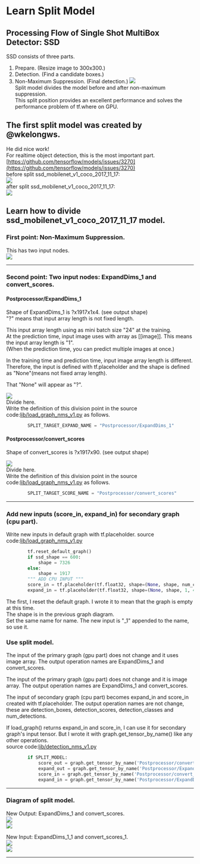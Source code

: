 # Learn Split Model

## Processing Flow of Single Shot MultiBox Detector: SSD
SSD consists of three parts.<br>
1. Prepare. (Resize image to 300x300.)
2. Detection. (Find a candidate boxes.)
3. Non-Maximum Suppression. (Final detection.)
![](./document/SSD_Processing_Flow-P1.png)<br>
Split model divides the model before and after non-maximum suppression.<br>
This split position provides an excellent performance and solves the performance problem of tf.where on GPU.<br>


## The first split model was created by @wkelongws.
He did nice work!<br>
For realtime object detection, this is the most important part.<br>
[https://github.com/tensorflow/models/issues/3270](https://github.com/tensorflow/models/issues/3270)<br>
before split ssd_mobilenet_v1_coco_2017_11_17:<br>
![](./document/before_ssd_mobilenet_v1_nms_v1.png)<br>
after split ssd_mobilenet_v1_coco_2017_11_17:<br>
![](./document/after_ssd_mobilenet_v1_nms_v1.png)<br>


## Learn how to divide ssd_mobilenet_v1_coco_2017_11_17 model.
### First point: Non-Maximum Suppression.
This has two input nodes.<br>
![](./document/ssd_mobilenet_v1_nms_v1.png)<br>

<hr>

### Second point: Two input nodes: ExpandDims_1 and convert_scores.
#### Postprocessor/ExpandDims_1
Shape of ExpandDims_1 is ?x1917x1x4. (see output shape)<br>
"?" means that input array length is not fixed length.<br>

This input array length using as mini batch size "24" at the training.<br>
At the prediction time, input image uses with array as [[image]]. This means the input array length is "1".<br>
(When the prediction time, you can predict multiple images at once.)<br>

In the training time and prediction time, input image array length is different. Therefore, the input is defined with tf.placeholder and the shape is defined as "None"(means not fixed array length).<br>

That "None" will appear as "?".<br>

![](./document/ssd_mobilenet_v1_nms_v1_ExpandDims_1.png)<br>
Divide here.<br>
Write the definition of this division point in the source code:[lib/load_graph_nms_v1.py](lib/load_graph_nms_v1.py) as follows.<br>
```python
        SPLIT_TARGET_EXPAND_NAME = "Postprocessor/ExpandDims_1"
```

#### Postprocessor/convert_scores
Shape of convert_scores is ?x1917x90. (see output shape)<br>

![](./document/ssd_mobilenet_v1_nms_v1_convert_scores.png)<br>
Divide here.<br>
Write the definition of this division point in the source code:[lib/load_graph_nms_v1.py](lib/load_graph_nms_v1.py) as follows.<br>
```python
        SPLIT_TARGET_SCORE_NAME = "Postprocessor/convert_scores"
```

<hr>

### Add new inputs (score_in, expand_in) for secondary graph (cpu part).
Write new inputs in default graph with tf.placeholder. source code:[lib/load_graph_nms_v1.py](lib/load_graph_nms_v1.py)<br>
```python
        tf.reset_default_graph()
        if ssd_shape == 600:
            shape = 7326
        else:
            shape = 1917
        """ ADD CPU INPUT """
        score_in = tf.placeholder(tf.float32, shape=(None, shape, num_classes), name=SPLIT_TARGET_SCORE_NAME)
        expand_in = tf.placeholder(tf.float32, shape=(None, shape, 1, 4), name=SPLIT_TARGET_EXPAND_NAME)
```
The first, I reset the default graph. I wrote it to mean that the graph is empty at this time.<br>
The shape is in the previous graph diagram.<br>
Set the same name for name. The new input is "_1" appended to the name, so use it.<br>

### Use split model.
The input of the primary graph (gpu part) does not change and it uses image array. The output operation names are ExpandDims_1 and convert_scores.<br>

The input of the primary graph (gpu part) does not change and it is image array. The output operation names are ExpandDims_1 and convert_scores.<br>

The input of secondary graph (cpu part) becomes expand_in and score_in created with tf.placeholder. The output operation names are not change, these are detection_boxes, detection_scores, detection_classes and num_detections.<br>

If load_graph() returns expand_in and score_in, I can use it for secondary graph's input tensor. But I wrote it with graph.get_tensor_by_name() like any other operations.<br>
source code:[lib/detection_nms_v1.py](lib/detection_nms_v1.py)<br>
```python
        if SPLIT_MODEL:
            score_out = graph.get_tensor_by_name('Postprocessor/convert_scores:0')
            expand_out = graph.get_tensor_by_name('Postprocessor/ExpandDims_1:0')
            score_in = graph.get_tensor_by_name('Postprocessor/convert_scores_1:0')
            expand_in = graph.get_tensor_by_name('Postprocessor/ExpandDims_1_1:0')
```

<hr>

### Diagram of split model.
New Output: ExpandDims_1 and convert_scores.<br>
![](./document/ssd_mobilenet_v1_nms_v1_split_new_output_ExpandDims_1.png)<br>
![](./document/ssd_mobilenet_v1_nms_v1_split_new_output_convert_scores.png)<br>

New Input: ExpandDims_1_1 and convert_scores_1.<br>
![](./document/ssd_mobilenet_v1_nms_v1_split_new_input_ExpandDims_1_1.png)<br>
![](./document/ssd_mobilenet_v1_nms_v1_split_new_input_convert_scores_1.png)<br>

<hr>

